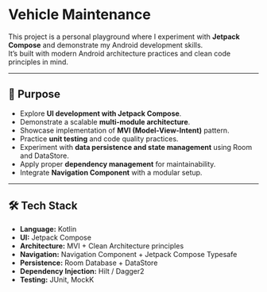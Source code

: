 # Vehicle Maintenance

This project is a personal playground where I experiment with **Jetpack Compose** and demonstrate my Android development skills.  
It’s built with modern Android architecture practices and clean code principles in mind.

---

## 🚀 Purpose
- Explore **UI development with Jetpack Compose**.
- Demonstrate a scalable **multi-module architecture**.
- Showcase implementation of **MVI (Model-View-Intent)** pattern.
- Practice **unit testing** and code quality practices.
- Experiment with **data persistence and state management** using Room and DataStore.
- Apply proper **dependency management** for maintainability.
- Integrate **Navigation Component** with a modular setup.

---

## 🛠️ Tech Stack
- **Language:** Kotlin
- **UI:** Jetpack Compose
- **Architecture:** MVI + Clean Architecture principles
- **Navigation:** Navigation Component + Jetpack Compose Typesafe
- **Persistence:** Room Database + DataStore
- **Dependency Injection:** Hilt / Dagger2
- **Testing:** JUnit, MockK  